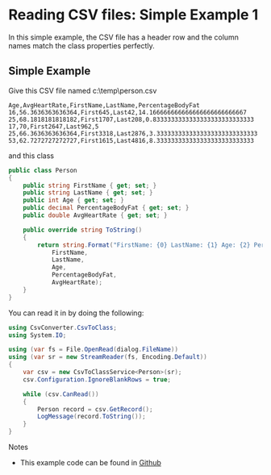 # Reading CSV files:  Simple Example 1

In this simple example, the CSV file has a header row and the column names match the class properties perfectly.

## Simple Example
Give this CSV file named c:\temp\person.csv
```
Age,AvgHeartRate,FirstName,LastName,PercentageBodyFat
16,56.3636363636364,First645,Last42,14.166666666666666666666666667
25,68.1818181818182,First1707,Last208,0.8333333333333333333333333333
17,70,First2647,Last962,5
25,66.3636363636364,First3318,Last2876,3.3333333333333333333333333333
53,62.7272727272727,First1615,Last4816,8.333333333333333333333333333
```
and this class
```c#
public class Person
{
	public string FirstName { get; set; }
	public string LastName { get; set; }
	public int Age { get; set; }
	public decimal PercentageBodyFat { get; set; }
	public double AvgHeartRate { get; set; }

	public override string ToString()
	{
		return string.Format("FirstName: {0} LastName: {1} Age: {2} PercentageBodyFat: {3} AvgHeartRate: {4}",
			FirstName,
			LastName,
			Age,
			PercentageBodyFat,
			AvgHeartRate);
	}
}
```

You can read it in by doing the following:
```c#
using CsvConverter.CsvToClass;
using System.IO;

using (var fs = File.OpenRead(dialog.FileName))
using (var sr = new StreamReader(fs, Encoding.Default))
{
	var csv = new CsvToClassService<Person>(sr);
	csv.Configuration.IgnoreBlankRows = true;

	while (csv.CanRead())
	{
		Person record = csv.GetRecord();
		LogMessage(record.ToString());
	}
}
```


Notes
- This example code can be found in [Github](https://github.com/madcodemonkey/CsvConverter/tree/master/src/CsvConverter.SimpleExample1)

